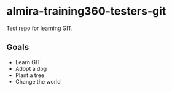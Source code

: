 # almira-training360-testers-git
Test repo for learning GIT.

## Goals
* Learn GIT
* Adopt a dog
* Plant a tree
* Change the world
